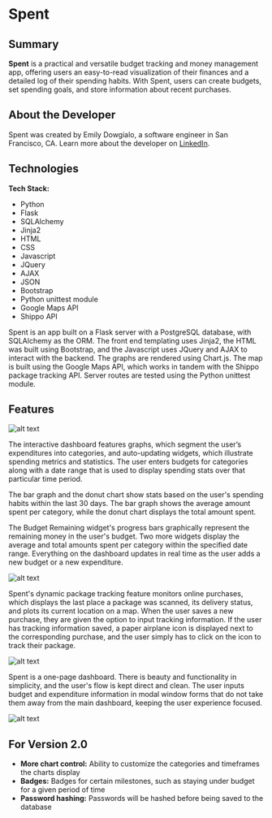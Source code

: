 # Spent

## Summary

**Spent** is a practical and versatile budget tracking and money management app, offering users an easy-to-read visualization of their finances and a detailed log of their spending habits. With Spent, users can create budgets, set spending goals, and store information about recent purchases.


## About the Developer

Spent was created by Emily Dowgialo, a software engineer in San Francisco, CA. Learn more about the developer on [LinkedIn](https://www.linkedin.com/in/emilydowgialo).


## Technologies

**Tech Stack:**

- Python
- Flask
- SQLAlchemy
- Jinja2
- HTML
- CSS
- Javascript
- JQuery
- AJAX
- JSON
- Bootstrap
- Python unittest module
- Google Maps API
- Shippo API

Spent is an app built on a Flask server with a PostgreSQL database, with SQLAlchemy as the ORM. The front end templating uses Jinja2, the HTML was built using Bootstrap, and the Javascript uses JQuery and AJAX to interact with the backend. The graphs are rendered using Chart.js. The map is built using the Google Maps API, which works in tandem with the Shippo package tracking API. Server routes are tested using the Python unittest module.


## Features

![alt text](https://github.com/emilydowgialo/Spent/blob/master/static/spent-login-screenshot.png "Spent Login")


The interactive dashboard features graphs, which segment the user’s expenditures into categories, and auto-updating widgets, which illustrate spending metrics and statistics. The user enters budgets for categories along with a date range that is used to display spending stats over that particular time period.

The bar graph and the donut chart show stats based on the user's spending habits within the last 30 days. The bar graph shows the average amount spent per category, while the donut chart displays the total amount spent.

The Budget Remaining widget's progress bars graphically represent the remaining money in the user's budget. Two more widgets display the average and total amounts spent per category within the specified date range. Everything on the dashboard updates in real time as the user adds a new budget or a new expenditure.


![alt text](https://github.com/emilydowgialo/Spent/blob/master/static/spent-dashboard-screenshot.png "Spent Login")


Spent's dynamic package tracking feature monitors online purchases, which displays the last place a package was scanned, its delivery status, and plots its current location on a map. When the user saves a new purchase, they are given the option to input tracking information. If the user has tracking information saved, a paper airplane icon is displayed next to the corresponding purchase, and the user simply has to click on the icon to track their package.


![alt text](https://github.com/emilydowgialo/Spent/blob/master/static/spent-map-screenshot.png "Spent Login")


Spent is a one-page dashboard. There is beauty and functionality in simplicity, and the user's flow is kept direct and clean. The user inputs budget and expenditure information in modal window forms that do not take them away from the main dashboard, keeping the user experience focused.


![alt text](https://github.com/emilydowgialo/Spent/blob/master/static/spent-modal-screenshot.png "Spent Login")


## For Version 2.0

- **More chart control:** Ability to customize the categories and timeframes the charts display
- **Badges:** Badges for certain milestones, such as staying under budget for a given period of time
- **Password hashing:** Passwords will be hashed before being saved to the database

